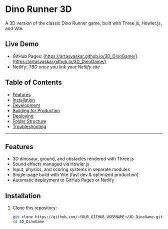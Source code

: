 # Dino Runner 3D

A 3D version of the classic Dino Runner game, built with Three.js, Howler.js, and Vite.  

## Live Demo

- GitHub Pages: [https://artasyaskar.github.io/3D_DinoGame/](https://artasyaskar.github.io/3D_DinoGame/)  
- Netlify: _TBD once you link your Netlify site_  

## Table of Contents

- [Features](#features)
- [Installation](#installation)
- [Development](#development)
- [Building for Production](#building-for-production)
- [Deploying](#deploying)
- [Folder Structure](#folder-structure)
- [Troubleshooting](#troubleshooting)

---

## Features

- 3D dinosaur, ground, and obstacles rendered with Three.js  
- Sound effects managed via Howler.js  
- Input, physics, and scoring systems in separate modules  
- Single-page build with Vite (fast dev & optimized production)  
- Automatic deployment to GitHub Pages or Netlify  

## Installation

1. Clone this repository:  
   ```bash
   git clone https://github.com/<YOUR_GITHUB_USERNAME>/3D_DinoGame.git
   cd 3D_DinoGame
